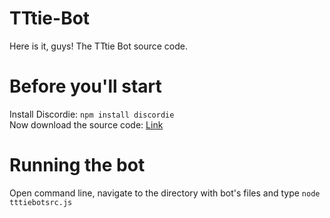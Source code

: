 # TTtie-Bot
Here is it, guys!
The TTtie Bot source code.
# Before you'll start
Install Discordie: `npm install discordie`<br>
Now download the source code: [Link](https://github.com/TTtie/TTtie-Bot/blob/master/tttiebotsrc.js)
# Running the bot
Open command line, navigate to the directory with bot's files and type `node tttiebotsrc.js`
